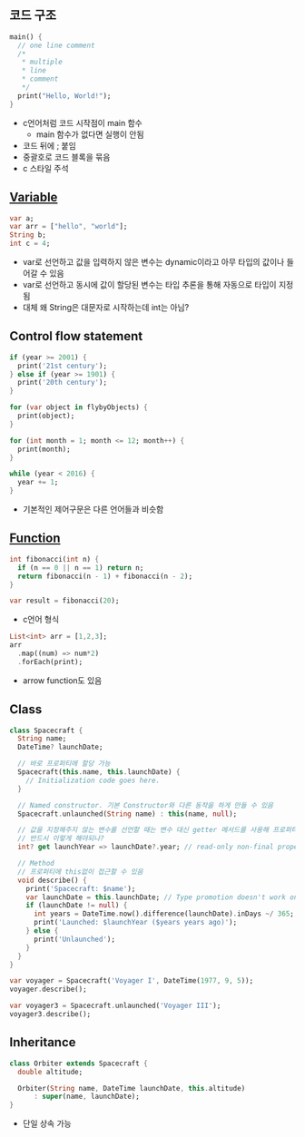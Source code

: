 ## 코드 구조

```dart
main() {
  // one line comment
  /*
   * multiple
   * line
   * comment
   */
  print("Hello, World!");
}
```

- c언어처럼 코드 시작점이 main 함수
  - main 함수가 없다면 실행이 안됨
- 코드 뒤에 ; 붙임
- 중괄호로 코드 블록을 묶음
- c 스타일 주석

## [Variable](https://dart.dev/guides/language/language-tour#variables)

```dart
var a;
var arr = ["hello", "world"];
String b;
int c = 4;
```

- var로 선언하고 값을 입력하지 않은 변수는 dynamic이라고 아무 타입의 값이나 들어갈 수 있음
- var로 선언하고 동시에 값이 할당된 변수는 타입 추론을 통해 자동으로 타입이 지정됨
- 대체 왜 String은 대문자로 시작하는데 int는 아님?

## Control flow statement

```dart
if (year >= 2001) {
  print('21st century');
} else if (year >= 1901) {
  print('20th century');
}

for (var object in flybyObjects) {
  print(object);
}

for (int month = 1; month <= 12; month++) {
  print(month);
}

while (year < 2016) {
  year += 1;
}
```

- 기본적인 제어구문은 다른 언어들과 비슷함

## [Function](https://dart.dev/guides/language/language-tour#functions)

```dart
int fibonacci(int n) {
  if (n == 0 || n == 1) return n;
  return fibonacci(n - 1) + fibonacci(n - 2);
}

var result = fibonacci(20);
```

- c언어 형식

```dart
List<int> arr = [1,2,3];
arr
  .map((num) => num*2)
  .forEach(print);
```

- arrow function도 있음

## Class

```dart
class Spacecraft {
  String name;
  DateTime? launchDate;

  // 바로 프로퍼티에 할당 가능
  Spacecraft(this.name, this.launchDate) {
    // Initialization code goes here.
  }

  // Named constructor. 기본 Constructor와 다른 동작을 하게 만들 수 있음
  Spacecraft.unlaunched(String name) : this(name, null);

  // 값을 지정해주지 않는 변수를 선언할 때는 변수 대신 getter 메서드를 사용해 프로퍼티를 정의함
  // 반드시 이렇게 해야되나?
  int? get launchYear => launchDate?.year; // read-only non-final property

  // Method
  // 프로퍼티에 this없이 접근할 수 있음
  void describe() {
    print('Spacecraft: $name');
    var launchDate = this.launchDate; // Type promotion doesn't work on getters.
    if (launchDate != null) {
      int years = DateTime.now().difference(launchDate).inDays ~/ 365;
      print('Launched: $launchYear ($years years ago)');
    } else {
      print('Unlaunched');
    }
  }
}

var voyager = Spacecraft('Voyager I', DateTime(1977, 9, 5));
voyager.describe();

var voyager3 = Spacecraft.unlaunched('Voyager III');
voyager3.describe();
```

## Inheritance

```dart
class Orbiter extends Spacecraft {
  double altitude;

  Orbiter(String name, DateTime launchDate, this.altitude)
      : super(name, launchDate);
}
```

- 단일 상속 가능
